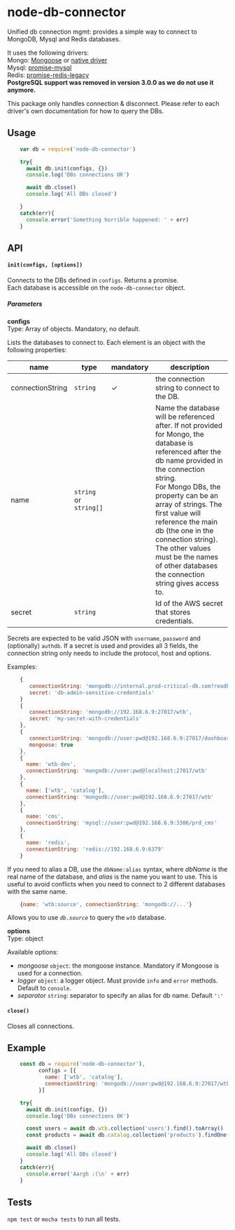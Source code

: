 # node-db-connector
Unified db connection mgmt: provides a simple way to connect to MongoDB, Mysql and Redis databases.

It uses the following drivers:  
Mongo: [Mongoose](http://mongoosejs.com/) or [native driver](http://mongodb.github.io/node-mongodb-native/5.9.2/)  
Mysql: [promise-mysql](https://github.com/lukeb-uk/node-promise-mysql)  
Redis: [promise-redis-legacy](https://github.com/swaven/promise-redis-legacy)  
**PostgreSQL support was removed in version 3.0.0 as we do not use it anymore.**

This package only handles connection & disconnect. Please refer to each driver's own documentation for how to query the DBs.


## Usage

````javascript
    var db = require('node-db-connector')

    try{      
      await db.init(configs, {})
      console.log('DBs connections OK')

      await db.close()
      console.log('All DBs closed')

    }
    catch(err){
      console.error('Something horrible happened: ' + err)
    }
````

## API

#### `init(configs, [options])`

Connects to the DBs defined in `configs`.  Returns a promise.  
Each database is accessible on the `node-db-connector` object.

##### Parameters

**configs**  
Type: Array of objects. Mandatory, no default.

Lists the databases to connect to. Each element is an object with the following properties:  

name | type | mandatory | description
-|-|-|-
connectionString | `string` | ✓ | the connection string to connect to the DB.  
name | `string` or `string[]` | | Name the database will be referenced after. If not provided for Mongo, the database is referenced after the db name provided in the connection string.<br>For Mongo DBs, the property can be an array of strings. The first value will reference the main db (the one  in the connection string). The other values must be the names of other databases the connection string gives access to.  
secret | `string` | | Id of the AWS secret that stores credentials.

Secrets are expected to be valid JSON with `username`, `password` and (optionally) `authdb`. If a secret is used and provides all 3 fields, the connection string only needs to include the protocol, host and options.

Examples:

````javascript
    {
       connectionString: 'mongodb://internal.prod-critical-db.com?readPreference=primary',
       secret: 'db-admin-sensitive-credentials'
    }
    {
       connectionString: 'mongodb://192.168.6.9:27017/wtb',
       secret: 'my-secret-with-credentials'
    },
    {
       connectionString: 'mongodb://user:pwd@192.168.6.9:27017/dashboard',
       mongoose: true
    },
    {
      name: 'wtb-dev',
      connectionString: 'mongodb://user:pwd@localhost:27017/wtb'
    },
    {
      name: ['wtb', 'catalog'],
      connectionString: 'mongodb://user:pwd@192.168.6.9:27017/wtb'
    },
    {
      name: 'cms',
      connectionString: 'mysql://user:pwd@192.168.6.9:3306/prd_cms'
    },
    {
      name: 'redis',
      connectionString: 'redis://192.168.6.9:6379'
    }
````

If you need to alias a DB, use the `dbName:alias` syntax, where *dbName* is the real name of the database, and *alias* is the name you want to use. This is useful to avoid conflicts when you need to connect to 2 different databases with the same name.

````javascript
    {name: 'wtb:source', connectionString: 'mongodb://...'}
````
Allows you to use *`db.source`* to query the *`wtb`* database.


**options**  
Type: object

Available options:  
- *mongoose* `object`: the mongoose instance. Mandatory if Mongoose is used for a connection.
- *logger* `object`: a logger object. Must provide `info` and `error` methods. Default to `console`.
- *separator* `string`: separator to specify an alias for db name. Default `':'`


#### `close()`

Closes all connections.

## Example

````javascript
    const db = require('node-db-connector'),
          configs = [{
            name: ['wtb', 'catalog'],
            connectionString: 'mongodb://user:pwd@192.168.6.9:27017/wtb'
          }]

    try{      
      await db.init(configs, {})    
      console.log('DBs connections OK')

      const users = await db.wtb.collection('users').find().toArray()    
      const products = await db.catalog.collection('products').findOne({_id: 42})    

      await db.close()
      console.log('All DBs closed')
    }
    catch(err){
      console.error('Aargh :(\n' + err)
    }
````

## Tests

`npm test` or `mocha tests` to run all tests.
